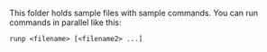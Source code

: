 This folder holds sample files with sample commands. You can run commands in parallel like this:

```
runp <filename> [<filename2> ...]
```
